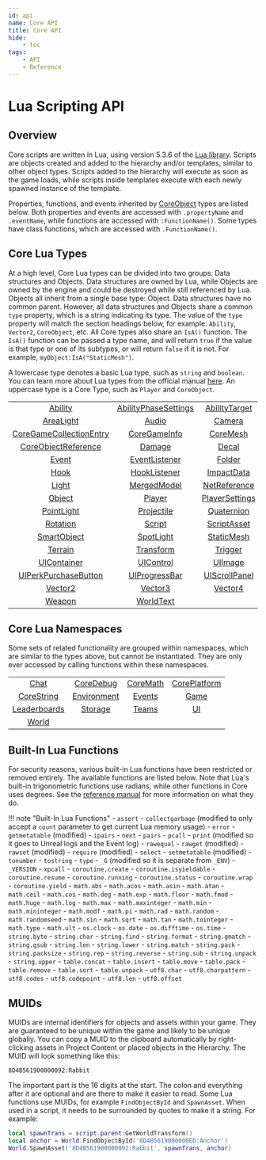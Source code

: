 ```yaml
---
id: api
name: Core API
title: Core API
hide:
    - toc
tags:
    - API
    - Reference
---
```


<style>
  .md-nav--primary .md-nav__link[for=__toc] ~ .md-nav {
    display: none;
  }
</style>

# Lua Scripting API

## Overview

Core scripts are written in Lua, using version 5.3.6 of the [Lua library](https://www.lua.org/manual/5.3/). Scripts are objects created and added to the hierarchy and/or templates, similar to other object types. Scripts added to the hierarchy will execute as soon as the game loads, while scripts inside templates execute with each newly spawned instance of the template.

Properties, functions, and events inherited by [CoreObject](coreobject.md) types are listed below. Both properties and events are accessed with `.propertyName` and `.eventName`, while functions are accessed with `:FunctionName()`. Some types have class functions, which are accessed with `.FunctionName()`.

## Core Lua Types

At a high level, Core Lua types can be divided into two groups: Data structures and Objects. Data structures are owned by Lua, while Objects are owned by the engine and could be destroyed while still referenced by Lua. Objects all inherit from a single base type: Object. Data structures have no common parent. However, all data structures and Objects share a common `type` property, which is a string indicating its type. The value of the `type` property will match the section headings below, for example: `Ability`, `Vector2`, `CoreObject`, etc. All Core types also share an `IsA()` function. The `IsA()` function can be passed a type name, and will return `true` if the value is that type or one of its subtypes, or will return `false` if it is not. For example, `myObject:IsA("StaticMesh")`.

A lowercase type denotes a basic Lua type, such as `string` and `boolean`. You can learn more about Lua types from the official manual [here](https://www.lua.org/manual/5.3/manual.html#2.1). An uppercase type is a Core Type, such as `Player` and `CoreObject`.

|   |   |   |   |
|:-:|:-:|:-:|:-:|
| [Ability](ability.md) | [AbilityPhaseSettings](abilityphasesettings.md) | [AbilityTarget](abilitytarget.md) | [AnimatedMesh](animatedmesh.md) |
| [AreaLight](arealight.md) | [Audio](audio.md) | [Camera](camera.md) | [Color](color.md) |
| [CoreGameCollectionEntry](coregamecollectionentry.md) | [CoreGameInfo](coregameinfo.md) | [CoreMesh](coremesh.md) | [CoreObject](coreobject.md) |
| [CoreObjectReference](coreobjectreference.md) | [Damage](damage.md) | [Decal](decal.md) | [Equipment](equipment.md) |
| [Event](event.md) | [EventListener](eventlistener.md) | [Folder](folder.md) | [HitResult](hitresult.md) |
| [Hook](hook.md) | [HookListener](hooklistener.md) | [ImpactData](impactdata.md) | [LeaderboardEntry](leaderboardentry.md) |
| [Light](light.md) | [MergedModel](mergedmodel.md) | [NetReference](netreference.md) | [NetworkContext](networkcontext.md) |
| [Object](object.md) | [Player](player.md) | [PlayerSettings](playersettings.md) | [PlayerStart](playerstart.md) |
| [PointLight](pointlight.md) | [Projectile](projectile.md) | [Quaternion](quaternion.md) | [RandomStream](randomstream.md) |
| [Rotation](rotation.md) | [Script](script.md) | [ScriptAsset](scriptasset.md) | [SmartAudio](smartaudio.md) |
| [SmartObject](smartobject.md) | [SpotLight](spotlight.md) | [StaticMesh](staticmesh.md) | [Task](task.md) |
| [Terrain](terrain.md) | [Transform](transform.md) | [Trigger](trigger.md) | [UIButton](uibutton.md) |
| [UIContainer](uicontainer.md) | [UIControl](uicontrol.md) | [UIImage](uiimage.md) | [UIPanel](uipanel.md) |
| [UIPerkPurchaseButton](uiperkpurchasebutton.md) | [UIProgressBar](uiprogressbar.md) | [UIScrollPanel](uiscrollpanel.md) | [UIText](uitext.md) |
| [Vector2](vector2.md) | [Vector3](vector3.md) | [Vector4](vector4.md) | [Vfx](vfx.md) |
| [Weapon](weapon.md) | [WorldText](worldtext.md) | | |

## Core Lua Namespaces

Some sets of related functionality are grouped within namespaces, which are similar to the types above, but cannot be instantiated. They are only ever accessed by calling functions within these namespaces.

|   |   |   |   |
|:-:|:-:|:-:|:-:|
| [Chat](chat.md) | [CoreDebug](coredebug.md) | [CoreMath](coremath.md) | [CorePlatform](coreplatform.md) |
| [CoreString](corestring.md) | [Environment](environment.md) | [Events](events.md) | [Game](game.md) |
| [Leaderboards](leaderboards.md) | [Storage](storage.md) | [Teams](teams.md) | [UI](ui.md) |
| [World](world.md) | | | |

## Built-In Lua Functions

For security reasons, various built-in Lua functions have been restricted or removed entirely. The available functions are listed below. Note that Lua's built-in trigonometric functions use radians, while other functions in Core uses degrees. See the [reference manual](https://www.lua.org/manual/5.3/manual.html#6) for more information on what they do.

!!! note "Built-In Lua Functions"
    - `assert`
    - `collectgarbage` (modified to only accept a `count` parameter to get current Lua memory usage)
    - `error`
    - `getmetatable` (modified)
    - `ipairs`
    - `next`
    - `pairs`
    - `pcall`
    - `print` (modified so it goes to Unreal logs and the Event log)
    - `rawequal`
    - `rawget` (modified)
    - `rawset` (modified)
    - `require` (modified)
    - `select`
    - `setmetatable` (modified)
    - `tonumber`
    - `tostring`
    - `type`
    - `_G` (modified so it is separate from `_ENV`)
    - `_VERSION`
    - `xpcall`
    - `coroutine.create`
    - `coroutine.isyieldable`
    - `coroutine.resume`
    - `coroutine.running`
    - `coroutine.status`
    - `coroutine.wrap`
    - `coroutine.yield`
    - `math.abs`
    - `math.acos`
    - `math.asin`
    - `math.atan`
    - `math.ceil`
    - `math.cos`
    - `math.deg`
    - `math.exp`
    - `math.floor`
    - `math.fmod`
    - `math.huge`
    - `math.log`
    - `math.max`
    - `math.maxinteger`
    - `math.min`
    - `math.mininteger`
    - `math.modf`
    - `math.pi`
    - `math.rad`
    - `math.random`
    - `math.randomseed`
    - `math.sin`
    - `math.sqrt`
    - `math.tan`
    - `math.tointeger`
    - `math.type`
    - `math.ult`
    - `os.clock`
    - `os.date`
    - `os.difftime`
    - `os.time`
    - `string.byte`
    - `string.char`
    - `string.find`
    - `string.format`
    - `string.gmatch`
    - `string.gsub`
    - `string.len`
    - `string.lower`
    - `string.match`
    - `string.pack`
    - `string.packsize`
    - `string.rep`
    - `string.reverse`
    - `string.sub`
    - `string.unpack`
    - `string.upper`
    - `table.concat`
    - `table.insert`
    - `table.move`
    - `table.pack`
    - `table.remove`
    - `table.sort`
    - `table.unpack`
    - `utf8.char`
    - `utf8.charpattern`
    - `utf8.codes`
    - `utf8.codepoint`
    - `utf8.len`
    - `utf8.offset`

## MUIDs

MUIDs are internal identifiers for objects and assets within your game. They are guaranteed to be unique within the game and likely to be unique globally. You can copy a MUID to the clipboard automatically by right-clicking assets in Project Content or placed objects in the Hierarchy. The MUID will look something like this:

`8D4B561900000092:Rabbit`

The important part is the 16 digits at the start. The colon and everything after it are optional and are there to make it easier to read. Some Lua functions use MUIDs, for example `FindObjectById` and `SpawnAsset`. When used in a script, it needs to be surrounded by quotes to make it a string. For example:

```lua
local spawnTrans = script.parent:GetWorldTransform()
local anchor = World.FindObjectById('8D4B5619000000ED:Anchor')
World.SpawnAsset('8D4B561900000092:Rabbit', spawnTrans, anchor)
```
